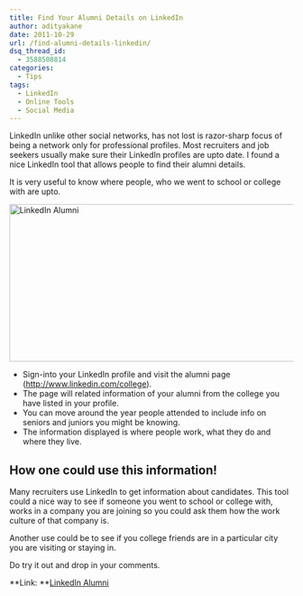 ```yaml
---
title: Find Your Alumni Details on LinkedIn
author: adityakane
date: 2011-10-29
url: /find-alumni-details-linkedin/
dsq_thread_id:
  - 3588508814
categories:
  - Tips
tags:
  - LinkedIn
  - Online Tools
  - Social Media
---
```

LinkedIn unlike other social networks, has not lost is razor-sharp focus of being a network only for professional profiles. Most recruiters and job seekers usually make sure their LinkedIn profiles are upto date. I found a nice LinkedIn tool that allows people to find their alumni details.

It is very useful to know where people, who we went to school or college with are upto.

[<img class="wp-image-50127" style="padding-left: 0px;padding-right: 0px;padding-top: 0px;border: 0px" src="http://cdn.devilsworkshop.org/files/2011/10/alumni_linkedin_thumb.png" alt="LinkedIn Alumni" width="550" height="279" border="0" />][1]

  * Sign-into your LinkedIn profile and visit the alumni page (<a href="http://www.linkedin.com/college" onclick="_gaq.push(['_trackEvent', 'outbound-article', 'http://www.linkedin.com/college', 'http://www.linkedin.com/college']);" >http://www.linkedin.com/college</a>).
  * The page will related information of your alumni from the college you have listed in your profile.
  * You can move around the year people attended to include info on seniors and juniors you might be knowing.
  * The information displayed is where people work, what they do and where they live.

## How one could use this information!

Many recruiters use LinkedIn to get information about candidates. This tool could a nice way to see if someone you went to school or college with, works in a company you are joining so you could ask them how the work culture of that company is.

Another use could be to see if you college friends are in a particular city you are visiting or staying in.

Do try it out and drop in your comments.

**Link: **<a href="http://www.linkedin.com/college" onclick="_gaq.push(['_trackEvent', 'outbound-article', 'http://www.linkedin.com/college', 'LinkedIn Alumni']);" >LinkedIn Alumni</a>

 [1]: http://cdn.devilsworkshop.org/files/2011/10/alumni_linkedin.png
